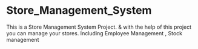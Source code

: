 # Store_Management_System

This is a Store Management System Project. & with the help of this project you can manage your stores. 
Including Employee Management , Stock management
